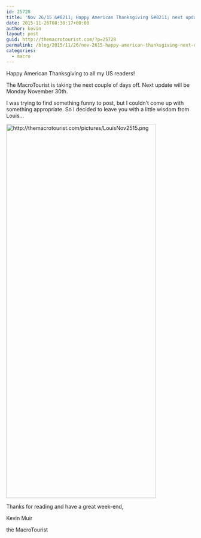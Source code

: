 ```yaml
---
id: 25728
title: 'Nov 26/15 &#8211; Happy American Thanksgiving &#8211; next update Nov 30/15'
date: 2015-11-26T08:30:17+00:00
author: kevin
layout: post
guid: http://themacrotourist.com/?p=25728
permalink: /blog/2015/11/26/nov-2615-happy-american-thanksgiving-next-update-nov-3015/
categories:
  - macro
---
```

Happy American Thanksgiving to all my US readers!

The MacroTourist is taking the next couple of days off. Next update will be Monday November 30th. 

I was trying to find something funny to post, but I couldn&#8217;t come up with something appropriate. So I decided to leave you with a little wisdom from Louis&#8230;


  <img src="http://themacrotourist.com/pictures/LouisNov2515.png" style="margin:30px atuo;display:block;" alt="http://themacrotourist.com/pictures/LouisNov2515.png" width="400" height="1000">

Thanks for reading and have a great week-end,
  
Kevin Muir
  
the MacroTourist